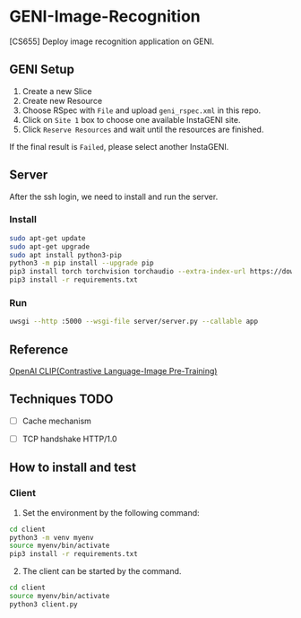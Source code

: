 # GENI-Image-Recognition

[CS655] Deploy image recognition application on GENI.

## GENI Setup

1. Create a new Slice
1. Create new Resource
1. Choose RSpec with `File` and upload `geni_rspec.xml` in this repo.
1. Click on `Site 1` box to choose one available InstaGENI site.
1. Click `Reserve Resources` and wait until the resources are finished.

If the final result is `Failed`, please select another InstaGENI.

## Server

After the ssh login, we need to install and run the server.

### Install

```sh
sudo apt-get update
sudo apt-get upgrade
sudo apt install python3-pip
python3 -m pip install --upgrade pip
pip3 install torch torchvision torchaudio --extra-index-url https://download.pytorch.org/whl/cpu
pip3 install -r requirements.txt
```

### Run

```sh
uwsgi --http :5000 --wsgi-file server/server.py --callable app
```

## Reference

[OpenAI CLIP(Contrastive Language-Image Pre-Training)](https://github.com/openai/CLIP)

## Techniques TODO

- [ ] Cache mechanism
- [ ] TCP handshake HTTP/1.0


## How to install and test
### Client
1. Set the environment by the following command:
``` bash
cd client
python3 -m venv myenv
source myenv/bin/activate
pip3 install -r requirements.txt
```
2. The client can be started by the command.
``` bash
cd client
source myenv/bin/activate
python3 client.py
```